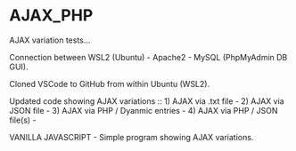 # AJAX_PHP

AJAX variation tests...

Connection between WSL2 (Ubuntu) - Apache2 - MySQL (PhpMyAdmin DB GUI).

Cloned VSCode to GitHub from within Ubuntu (WSL2).

Updated code showing AJAX variations :: 1) AJAX via .txt file -
                                              2) AJAX via JSON file -
                                              3) AJAX via PHP / Dyanmic entries -
                                              4) AJAX via PHP / JSON file(s) -
                                              
VANILLA JAVASCRIPT - Simple program showing AJAX variations.
